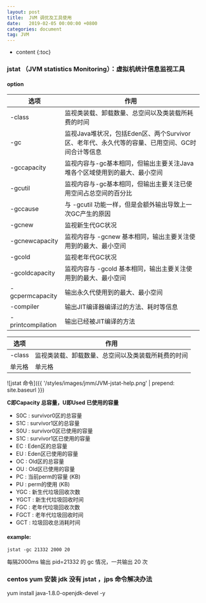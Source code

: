 ```yaml
---
layout: post
title:  JVM 调优及工具使用
date:   2019-02-05 00:00:00 +0800
categories: document
tag: JVM
---
```


* content
{:toc}


### jstat （JVM statistics Monitoring）：虚拟机统计信息监视工具

#### option
| 选项 | 作用 |
| ---- | ---- |
| -class | 监视类装载、卸载数量、总空间以及类装载所耗费的时间  |
| -gc | 监视Java堆状况，包括Eden区、两个Survivor区、老年代、永久代等的容量、已用空间、GC时间合计等信息   |
| -gccapacity | 监视内容与-gc基本相同，但输出主要关注Java堆各个区域使用到的最大、最小空间   |
| -gcutil | 监视内容与-gc基本相同，但输出主要关注已使用空间占总空间的百分比  |
| -gccause | 与 -gcutil 功能一样，但是会额外输出导致上一次GC产生的原因  |
| -gcnew | 监视新生代GC状况  |
| -gcnewcapacity | 监视内容与 -gcnew 基本相同，输出主要关注使用到的最大、最小空间  |
| -gcold  | 监视老年代GC状况  |
| -gcoldcapacity | 监视内容与 -gcold 基本相同，输出主要关注使用到的最大、最小空间  |
| -gcpermcapacity | 输出永久代使用到的最大、最小空间  |
| -compiler | 输出JIT编译器编译过的方法、耗时等信息   |
| -printcompilation | 输出已经被JIT编译的方法  |


|  选项   | 作用  |
|  ----  | ----  |
| -class  | 监视类装载、卸载数量、总空间以及类装载所耗费的时间 |
| 单元格  | 单元格 |

![jstat 命令]({{ '/styles/images/jmm/JVM-jstat-help.png' | prepend: site.baseurl  }})


**C即Capacity 总容量，U即Used 已使用的容量**
* S0C : survivor0区的总容量
* S1C : survivor1区的总容量
* S0U : survivor0区已使用的容量
* S1C : survivor1区已使用的容量
* EC : Eden区的总容量
* EU : Eden区已使用的容量
* OC : Old区的总容量
* OU : Old区已使用的容量
* PC : 当前perm的容量 (KB)
* PU : perm的使用 (KB)
* YGC : 新生代垃圾回收次数
* YGCT : 新生代垃圾回收时间
* FGC : 老年代垃圾回收次数
* FGCT : 老年代垃圾回收时间
* GCT : 垃圾回收总消耗时间


#### example:
```jstat -gc 21332 2000 20```

每隔2000ms 输出 pid=21332 的 gc 情况，一共输出 20 次


### centos yum 安装 jdk 没有 jstat ，jps 命令解决办法

yum install java-1.8.0-openjdk-devel -y





